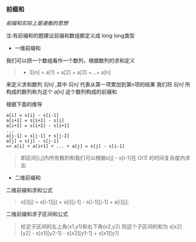 ### 前缀和

_前缀和实际上是递推的思想_

注:有前缀和的题建议前缀和数组都定义成 long long类型

- 一维前缀和

我们可以把一个数组看作一个数列，根据数列的求和定义

> - S[n] = a[1] + a[2] + a[3] +...+ a[n]

来定义求和数列 _S[n]_ ,其中 _S[n]_ 代表从第一项累加到第n项的结果
我们将 _S[n]_ 所构成的数列称为这个 _a[n]_ 这个数列构成的前缀和

根据下面的推导
```
a[i] = s[i] - s[i-1]
a[i+1] = s[i+1] - s[i]
a[i+2] = s[i+2] - s[i+1]
...
a[j-1] = s[j-1] + s[j-2]
a[j] = s[j] - s[j-1] 
=> a[i] + a[i+1] + ... + a[j] = s[j] - s[i-1]
```
> 即区间[i,j]内所有数的和我们可以根据s[j] - s[i-1]在 _O(1)_ 的时间复杂度内求出

- 二维前缀和

二维前缀和求和公式

> s[i][j] = s[i-1][j] + s[i][j-1] - s[i-1][j-1] + a[i][j];

二维前缀和求子区间和公式

> 给定子区间的左上角(x1,y1)和右下角(x2,y2)
> 则这个子区间的和为 s[x2][y2] - s[x1][y2-1] - s[x2][y1-1] + s[x1][y1]
